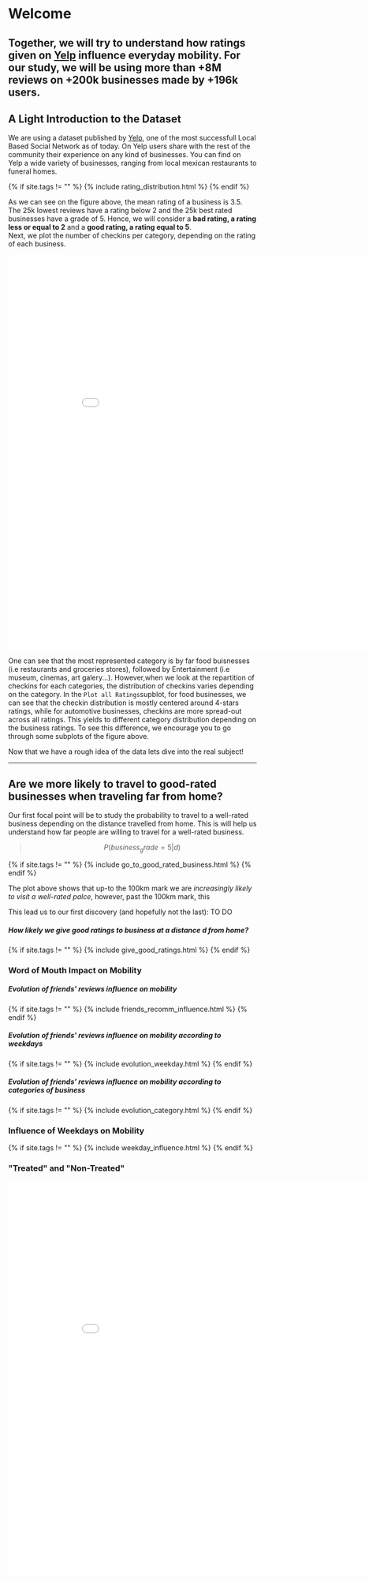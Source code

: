 # Welcome 

Together, we will try to understand how ratings given on [Yelp](https://www.yelp.com/dataset/documentation/main?fbclid=IwAR1RgySn5BU9FaD_5TkJ0Rxqs-hIoEQqEC5CSm9kzXka7boJj8YVTRyDvYc) influence everyday mobility. 
For our study, we will be using more than **+8M reviews** on **+200k businesses** made by **+196k** users. 
---
## A Light Introduction to the Dataset 
We are using a dataset published by [Yelp](https://www.yelp.com/dataset/documentation/main?fbclid=IwAR1RgySn5BU9FaD_5TkJ0Rxqs-hIoEQqEC5CSm9kzXka7boJj8YVTRyDvYc), one of the most successfull Local Based Social Network as of today. On Yelp users share with the rest of the community their experience on any kind of businesses. You can find on Yelp a wide variety of businesses, ranging from local mexican restaurants to funeral homes.

{% if site.tags != "" %}
  {% include rating_distribution.html %}
{% endif %}

As we can see on the figure above, the mean rating of a business is 3.5. The 25k lowest reviews have a rating below 2 and the 25k best rated businesses have a grade of 5. Hence, we will consider a **bad rating, a rating less or equal to 2** and a **good rating, a rating equal to 5**. <br>
Next, we plot the number of checkins per category, depending on the rating of each business.

<iframe width="900" height="800" frameborder="0" scrolling="no" src="//plotly.com/~PM_EPFL/3.embed"></iframe>

One can see that the most represented category is by far food buisnesses (i.e restaurants and groceries stores), followed by Entertainment (i.e museum, cinemas, art galery...). However,when we look at the repartition of checkins for each categories, the distribution of checkins varies depending on the category. In the `Plot all Ratings`supblot, for food businesses, we can see that the checkin distribution is mostly centered around 4-stars ratings, while for automotive businesses, checkins are more spread-out across all ratings. This yields to different category distribution depending on the business ratings. To see this difference, we encourage you to go through some subplots of the figure above.  

Now that we have a rough idea of the data lets dive into the real subject!

---
## Are we more likely to travel to good-rated businesses when traveling far from home?
Our first focal point will be to study the probability to travel to a well-rated business depending on the distance travelled from home. 
This is will help us understand how far people are willing to travel for a well-rated business. 


> $$P(business_grade = 5 | d)$$

{% if site.tags != "" %}
  {% include go_to_good_rated_business.html %}
{% endif %}

The plot above shows that up-to the 100km mark we are *increasingly likely to visit a well-rated palce*, however, past the 100km mark, this 

This lead us to our first discovery (and hopefully not the last): TO DO    


##### How likely we give good ratings to business at a distance d from home?
{% if site.tags != "" %}
  {% include give_good_ratings.html %}
{% endif %}


### Word of Mouth Impact on Mobility


##### Evolution of friends' reviews influence on mobility
{% if site.tags != "" %}
  {% include friends_recomm_influence.html %}
{% endif %}


##### Evolution of friends' reviews influence on mobility according to weekdays
{% if site.tags != "" %}
  {% include evolution_weekday.html %}
{% endif %}

##### Evolution of friends' reviews influence on mobility according to categories of business
{% if site.tags != "" %}
  {% include evolution_category.html %}
{% endif %}

### Influence of Weekdays on Mobility
{% if site.tags != "" %}
  {% include weekday_influence.html %}
{% endif %}


### "Treated" and "Non-Treated"

<iframe width="900" height="800" frameborder="0" scrolling="no" src="//plotly.com/~PM_EPFL/5.embed"></iframe>


